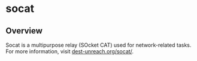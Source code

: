 # socat

## Overview

Socat is a multipurpose relay (SOcket CAT) used for network-related tasks. For more information, visit [dest-unreach.org/socat/](http://www.dest-unreach.org/socat/).